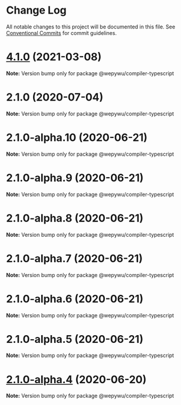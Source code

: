 # Change Log

All notable changes to this project will be documented in this file.
See [Conventional Commits](https://conventionalcommits.org) for commit guidelines.

# [4.1.0](https://github.com/zhangli344236745/wepy/compare/v2.1.0...v4.1.0) (2021-03-08)

**Note:** Version bump only for package @wepywu/compiler-typescript






# 2.1.0 (2020-07-04)

**Note:** Version bump only for package @wepywu/compiler-typescript





# 2.1.0-alpha.10 (2020-06-21)

**Note:** Version bump only for package @wepywu/compiler-typescript





# 2.1.0-alpha.9 (2020-06-21)

**Note:** Version bump only for package @wepywu/compiler-typescript





# 2.1.0-alpha.8 (2020-06-21)

**Note:** Version bump only for package @wepywu/compiler-typescript





# 2.1.0-alpha.7 (2020-06-21)

**Note:** Version bump only for package @wepywu/compiler-typescript





# 2.1.0-alpha.6 (2020-06-21)

**Note:** Version bump only for package @wepywu/compiler-typescript





# 2.1.0-alpha.5 (2020-06-21)

**Note:** Version bump only for package @wepywu/compiler-typescript





# [2.1.0-alpha.4](https://github.com/zhangli344236745/wepy/compare/v2.1.0-alpha.2...v2.1.0-alpha.4) (2020-06-20)

**Note:** Version bump only for package @wepywu/compiler-typescript
